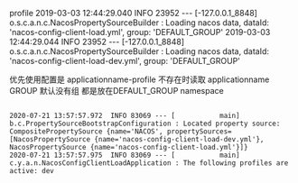 profile
2019-03-03 12:44:29.040 INFO 23952 --- [-127.0.0.1_8848] o.s.c.a.n.c.NacosPropertySourceBuilder : Loading nacos data, dataId: 'nacos-config-client-load.yml', group: 'DEFAULT_GROUP' 2019-03-03 12:44:29.044 INFO 23952 --- [-127.0.0.1_8848] o.s.c.a.n.c.NacosPropertySourceBuilder : Loading nacos data, dataId: 'nacos-config-client-load-dev.yml', group: 'DEFAULT_GROUP'

优先使用配置是 applicationname-profile
不存在时读取 applicationname
GROUP
默认没有组 都是放在DEFAULT_GROUP
namespace


```

2020-07-21 13:57:57.972  INFO 83069 --- [           main] b.c.PropertySourceBootstrapConfiguration : Located property source: CompositePropertySource {name='NACOS', propertySources=[NacosPropertySource {name='nacos-config-client-load-dev.yml'}, NacosPropertySource {name='nacos-config-client-load.yml'}]}
2020-07-21 13:57:57.975  INFO 83069 --- [           main] c.y.a.n.NacosConfigClientLoadApplication : The following profiles are active: dev
```